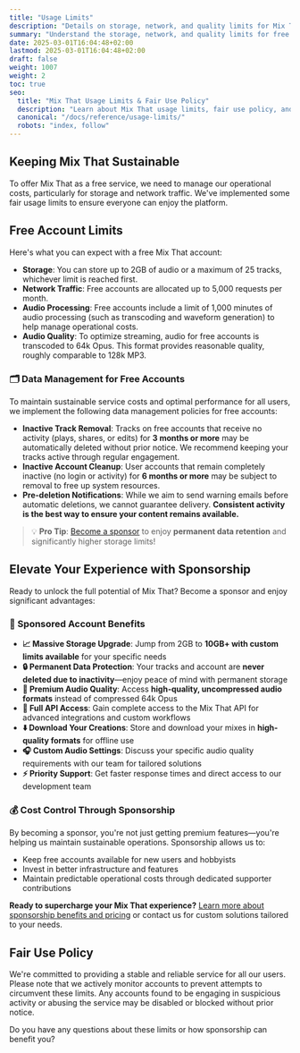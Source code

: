 ```yaml
---
title: "Usage Limits"
description: "Details on storage, network, and quality limits for Mix That accounts."
summary: "Understand the storage, network, and quality limits for free and sponsored Mix That accounts."
date: 2025-03-01T16:04:48+02:00
lastmod: 2025-03-01T16:04:48+02:00
draft: false
weight: 1007
weight: 2
toc: true
seo:
  title: "Mix That Usage Limits & Fair Use Policy"
  description: "Learn about Mix That usage limits, fair use policy, and the benefits of sponsorship for increased storage, quality, and API access."
  canonical: "/docs/reference/usage-limits/"
  robots: "index, follow"
---
```


## Keeping Mix That Sustainable

To offer Mix That as a free service, we need to manage our operational costs, particularly for storage and network traffic. We've implemented some fair usage limits to ensure everyone can enjoy the platform.

## Free Account Limits

Here's what you can expect with a free Mix That account:

- **Storage**: You can store up to 2GB of audio or a maximum of 25 tracks, whichever limit is reached first.
- **Network Traffic**: Free accounts are allocated up to 5,000 requests per month.
- **Audio Processing**: Free accounts include a limit of 1,000 minutes of audio processing (such as transcoding and waveform generation) to help manage operational costs.
- **Audio Quality**: To optimize streaming, audio for free accounts is transcoded to 64k Opus. This format provides reasonable quality, roughly comparable to 128k MP3.

### 🗂️ Data Management for Free Accounts

To maintain sustainable service costs and optimal performance for all users, we implement the following data management policies for free accounts:

- **Inactive Track Removal**: Tracks on free accounts that receive no activity (plays, shares, or edits) for **3 months or more** may be automatically deleted without prior notice. We recommend keeping your tracks active through regular engagement.
- **Inactive Account Cleanup**: User accounts that remain completely inactive (no login or activity) for **6 months or more** may be subject to removal to free up system resources.
- **Pre-deletion Notifications**: While we aim to send warning emails before automatic deletions, we cannot guarantee delivery. **Consistent activity is the best way to ensure your content remains available.**

> 💡 **Pro Tip**: [Become a sponsor](/docs/general/sponsor-this-project/) to enjoy **permanent data retention** and significantly higher storage limits!

## Elevate Your Experience with Sponsorship

Ready to unlock the full potential of Mix That? Become a sponsor and enjoy significant advantages:

### 🚀 Sponsored Account Benefits

- **📈 Massive Storage Upgrade**: Jump from 2GB to **10GB+ with custom limits available** for your specific needs
- **🔒 Permanent Data Protection**: Your tracks and account are **never deleted due to inactivity**—enjoy peace of mind with permanent storage
- **🎵 Premium Audio Quality**: Access **high-quality, uncompressed audio formats** instead of compressed 64k Opus
- **🔗 Full API Access**: Gain complete access to the Mix That API for advanced integrations and custom workflows
- **⬇️ Download Your Creations**: Store and download your mixes in **high-quality formats** for offline use
- **🎧 Custom Audio Settings**: Discuss your specific audio quality requirements with our team for tailored solutions
- **⚡ Priority Support**: Get faster response times and direct access to our development team

### 💰 Cost Control Through Sponsorship

By becoming a sponsor, you're not just getting premium features—you're helping us maintain sustainable operations. Sponsorship allows us to:

- Keep free accounts available for new users and hobbyists
- Invest in better infrastructure and features
- Maintain predictable operational costs through dedicated supporter contributions

**Ready to supercharge your Mix That experience?** [Learn more about sponsorship benefits and pricing](/docs/general/sponsor-this-project/) or contact us for custom solutions tailored to your needs.

## Fair Use Policy

We're committed to providing a stable and reliable service for all our users. Please note that we actively monitor accounts to prevent attempts to circumvent these limits. Any accounts found to be engaging in suspicious activity or abusing the service may be disabled or blocked without prior notice.

Do you have any questions about these limits or how sponsorship can benefit you?
